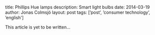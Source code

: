 title: Phillips Hue lamps
description: Smart light bulbs
date: 2014-03-19
author: Jonas Colmsjö
layout: post
tags: [’post’, ’consumer technology’, ’english']

This article is yet to be written...
